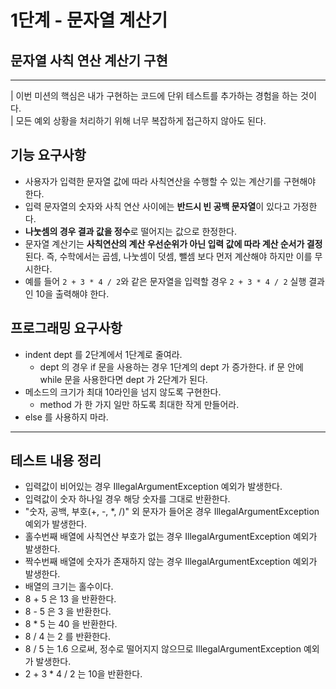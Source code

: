 # 1단계 - 문자열 계산기
## 문자열 사칙 연산 계산기 구현
* * *
| 이번 미션의 핵심은 내가 구현하는 코드에 단위 테스트를 추가하는 경험을 하는 것이다.  
| 모든 예외 상황을 처리하기 위해 너무 복잡하게 접근하지 않아도 된다.

## 기능 요구사항
- 사용자가 입력한 문자열 값에 따라 사칙연산을 수행할 수 있는 계산기를 구현해야 한다.
- 입력 문자열의 숫자와 사칙 연산 사이에는 **반드시 빈 공백 문자열**이 있다고 가정한다.
- **나눗셈의 경우 결과 값을 정수**로 떨어지는 값으로 한정한다.
- 문자열 계산기는 **사칙연산의 계산 우선순위가 아닌 입력 값에 따라 계산 순서가 결정**된다. 즉, 수학에서는 곱셈, 나눗셈이 덧셈, 뺄셈 보다 먼저 계산해야 하지만 이를 무시한다.
- 예를 들어 <code>2 + 3 * 4 / 2</code>와 같은 문자열을 입력할 경우 <code>2 + 3 * 4 / 2</code> 실행 결과인 10을 출력해야 한다.

## 프로그래밍 요구사항
- indent dept 를 2단계에서 1단계로 줄여라.
  - dept 의 경우 if 문을 사용하는 경우 1단계의 dept 가 증가한다. if 문 안에 while 문을 사용한다면 dept 가 2단계가 된다.
- 메소드의 크기가 최대 10라인을 넘지 않도록 구현한다.
  - method 가 한 가지 일만 하도록 최대한 작게 만들어라.
- else 를 사용하지 마라.

* * *
## 테스트 내용 정리
- 입력값이 비어있는 경우 IllegalArgumentException 예외가 발생한다.
- 입력값이 숫자 하나일 경우 해당 숫자를 그대로 반환한다.
- "숫자, 공백, 부호(+, -, *, /)" 외 문자가 들어온 경우 IllegalArgumentException 예외가 발생한다. 
- 홀수번째 배열에 사칙연산 부호가 없는 경우 IllegalArgumentException 예외가 발생한다.
- 짝수번째 배열에 숫자가 존재하지 않는 경우 IllegalArgumentException 예외가 발생한다.
- 배열의 크기는 홀수이다.
- 8 + 5 은 13 을 반환한다.
- 8 - 5 은 3 을 반환한다.
- 8 * 5 는 40 을 반환한다.
- 8 / 4 는 2 를 반환한다.
- 8 / 5 는 1.6 으로써, 정수로 떨어지지 않으므로 IllegalArgumentException 예외가 발생한다.
- 2 + 3 * 4 / 2 는 10을 반환한다.